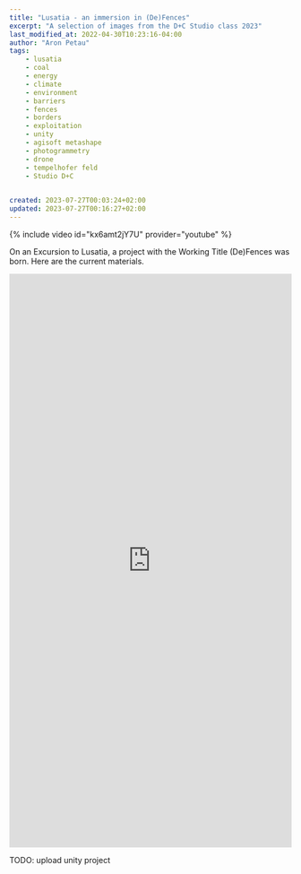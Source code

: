```yaml
---
title: "Lusatia - an immersion in (De)Fences"
excerpt: "A selection of images from the D+C Studio class 2023"
last_modified_at: 2022-04-30T10:23:16-04:00
author: "Aron Petau"
tags:
    - lusatia
    - coal
    - energy
    - climate
    - environment
    - barriers
    - fences
    - borders
    - exploitation
    - unity
    - agisoft metashape
    - photogrammetry
    - drone
    - tempelhofer feld
    - Studio D+C
    

created: 2023-07-27T00:03:24+02:00
updated: 2023-07-27T00:16:27+02:00
---
```



{% include video id="kx6amt2jY7U" provider="youtube" %}

On an Excursion to Lusatia, a project with the Working Title (De)Fences was born. 
Here are the current materials.

<iframe width="100%" height="1024" frameborder="0" allow="xr-spatial-tracking; gyroscope; accelerometer" allowfullscreen scrolling="no" src="https://kuula.co/share/collection/7F22J?logo=1&info=1&fs=1&vr=0&zoom=1&autop=5&autopalt=1&thumbs=3&alpha=0.60"></iframe>


TODO: upload unity project


